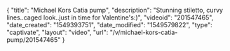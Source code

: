 {
    "title": "Michael Kors Catia pump",
    "description": "Stunning stiletto, curvy lines..caged look..just in time for Valentine's:)",
    "videoid": "201547465",
    "date_created": "1549393751",
    "date_modified": "1549579822",
    "type": "captivate",
    "layout": "video",
    "url": "\/v\/michael-kors-catia-pump\/201547465"
}